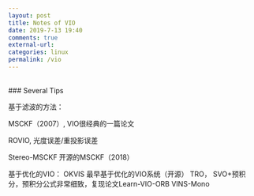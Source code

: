 ```yaml
---
layout: post
title: Notes of VIO
date: 2019-7-13 19:40
comments: true 
external-url:
categories: linux
permalink: /vio
---
```

<br>
### Several Tips

基于滤波的方法：

MSCKF（2007）, VIO很经典的一篇论文

ROVIO, 光度误差/重投影误差

Stereo-MSCKF 开源的MSCKF（2018）

基于优化的VIO：
OKVIS 最早基于优化的VIO系统（开源）
TRO， SVO+预积分，预积分公式非常细致，复现论文Learn-VIO-ORB
VINS-Mono
